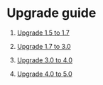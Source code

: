 Upgrade guide
=============

1. [Upgrade 1.5 to 1.7](./docs/upgrade/Upgrade_1.5_to_1.7.md)

2. [Upgrade 1.7 to 3.0](./docs/upgrade/Upgrade_1.7_to_3.0.md)

3. [Upgrade 3.0 to 4.0](./docs/upgrade/Upgrade_3.0_to_4.0.md)

4. [Upgrade 4.0 to 5.0](./docs/upgrade/Upgrade_4.0_to_5.0.md)
